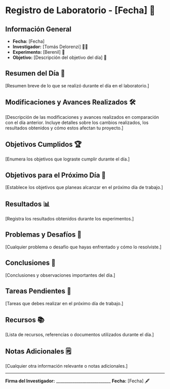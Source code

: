 # Registro de Laboratorio - [Fecha] 📆

## Información General
- **Fecha:** [Fecha]
- **Investigador:** [Tomás Delorenzi] 👨‍🔬
- **Experimento:** [Berenil] 🧪
- **Objetivo:** [Descripción del objetivo del día] 🎯

## Resumen del Día 📝
[Resumen breve de lo que se realizó durante el día en el laboratorio.]

## Modificaciones y Avances Realizados 🛠️
[Descripción de las modificaciones y avances realizados en comparación con el día anterior. Incluye detalles sobre los cambios realizados, los resultados obtenidos y cómo estos afectan tu proyecto.]

## Objetivos Cumplidos 🏆
[Enumera los objetivos que lograste cumplir durante el día.]

## Objetivos para el Próximo Día 🎯
[Establece los objetivos que planeas alcanzar en el próximo día de trabajo.]

## Resultados 📊
[Registra los resultados obtenidos durante los experimentos.]

## Problemas y Desafíos 🚧
[Cualquier problema o desafío que hayas enfrentado y cómo lo resolviste.]

## Conclusiones 🧾
[Conclusiones y observaciones importantes del día.]

## Tareas Pendientes 📌
[Tareas que debes realizar en el próximo día de trabajo.]

## Recursos 📚
[Lista de recursos, referencias o documentos utilizados durante el día.]

## Notas Adicionales 🗒️
[Cualquier otra información relevante o notas adicionales.]

---

**Firma del Investigador:** ___________________________   **Fecha:** [Fecha] 🖋️
